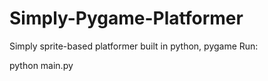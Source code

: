# Simply-Pygame-Platformer
Simply sprite-based platformer built in python, pygame
Run:

python main.py
